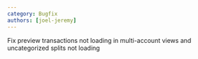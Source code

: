 ```yaml
---
category: Bugfix
authors: [joel-jeremy]
---
```


Fix preview transactions not loading in multi-account views and uncategorized splits not loading
